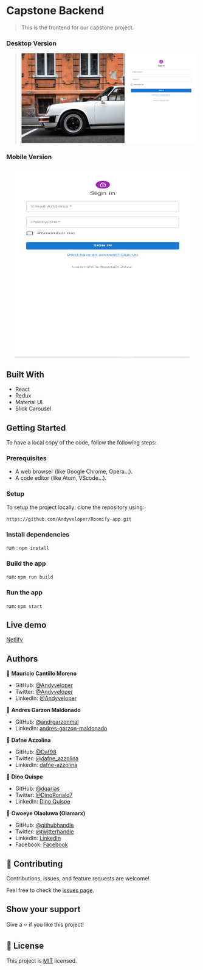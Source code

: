 # Capstone Backend

> This is the frontend for our capstone project.

### Desktop Version
> ![Desktop View](./src/assets/img/Desktop.png)

### Mobile Version
<p align="center">
  <img width="460" height="500" src="./src/assets/img/mobile.png">
</p>

## Built With

- React
- Redux
- Material UI
- Slick Carousel


## Getting Started
To have a local copy of the code, follow the following steps:

### Prerequisites
- A web browser (like Google Chrome, Opera...).
- A code editor (like Atom, VScode...).

### Setup
To setup the project locally: clone the repository using:

```
https://github.com/Andyveloper/Roomify-app.git
```

### Install dependencies
run : `npm install`

### Build the app
run: `npm run build`

### Run the app
run: `npm start`

## Live demo
[Netlify](https://roomify-app.netlify.app/)

## Authors

👤 **Mauricio Cantillo Moreno**

- GitHub: [@Andyveloper](https://github.com/Andyveloper)
- Twitter: [@Andyveloper](https://twitter.com/MauroCantillo_)
- LinkedIn: [@Andyveloper](https://www.linkedin.com/in/mauricio-cantillo-moreno/)

👤 **Andres Garzon Maldonado**
- GitHub: [@andrgarzonmal](https://github.com/andrgarzonmal)
- LinkedIn: [andres-garzon-maldonado](https://www.linkedin.com/in/andres-garzon-maldonado-951a2a180/)

👤 **Dafne Azzolina**

- GitHub: [@Daf98](https://github.com/Daf98)
- Twitter: [@dafne_azzolina](https://twitter.com/dafne_azzolina)
- LinkedIn: [dafne-azzolina](https://www.linkedin.com/in/dafne-azzolina/)

👤 **Dino Quispe**

- GitHub: [@dqarias](https://github.com/Daf98)
- Twitter: [@DinoRonald7](https://twitter.com/DinoRonald7)
- LinkedIn: [Dino Quispe](https://www.linkedin.com/in/dino-ronald-quispe-arias-8ba72174/)

👤 **Owoeye Olaoluwa (Olamarx)**

- GitHub: [@githubhandle](https://github.com/Olamarx)
- Twitter: [@twitterhandle](https://twitter.com/Owoeye0laoluwa)
- LinkedIn: [LinkedIn](https://www.linkedin.com/in/olaoluwa-owoeye-617702162/)
- Facebook: [Facebook](https://web.facebook.com/olaoluwa.owoeye.39)


## 🤝 Contributing

Contributions, issues, and feature requests are welcome!

Feel free to check the [issues page](../../issues/).


## Show your support

Give a ⭐️ if you like this project!

## 📝 License

This project is [MIT](./MIT.md) licensed.
